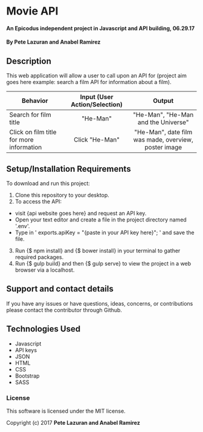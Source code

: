# Movie API

#### An Epicodus independent project in Javascript and API building, 06.29.17

#### **By Pete Lazuran and Anabel Ramirez**

## Description

This web application will allow a user to call upon an API for (project aim goes here example: search a film API for information about a film).

|Behavior| Input (User Action/Selection) |Output|
|---|:---:|:---:|
|Search for film title |"He-Man"|"He-Man", "He-Man and the Universe" |
|Click on film title for more information |Click "He-Man"|"He-Man", date film was made, overview, poster image |

## Setup/Installation Requirements

To download and run this project:
1. Clone this repository to your desktop.
2. To access the API:
  * visit {api website goes here} and request an API key.
  * Open your text editor and create a file in the project directory named '.env'.
  * Type in ' exports.apiKey = "{paste in your API key here}"; ' and save the file.
3. Run {$ npm install} and {$ bower install} in your terminal to gather required packages.
4. Run {$ gulp build} and then {$ gulp serve} to view the project in a web browser via a localhost.

## Support and contact details

If you have any issues or have questions, ideas, concerns, or contributions please contact the contributor through Github.

## Technologies Used

* Javascript
* API keys
* JSON
* HTML
* CSS
* Bootstrap
* SASS

### License
This software is licensed under the MIT license.

Copyright (c) 2017 **Pete Lazuran and Anabel Ramirez**
